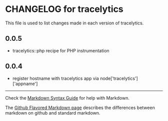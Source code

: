 # CHANGELOG for tracelytics

This file is used to list changes made in each version of tracelytics.

## 0.0.5
* tracelytics::php recipe for PHP instrumentation

## 0.0.4
* register hostname with tracelytics app via node['tracelytics']['appname']

- - - 
Check the [Markdown Syntax Guide](http://daringfireball.net/projects/markdown/syntax) for help with Markdown.

The [Github Flavored Markdown page](http://github.github.com/github-flavored-markdown/) describes the differences between markdown on github and standard markdown.
